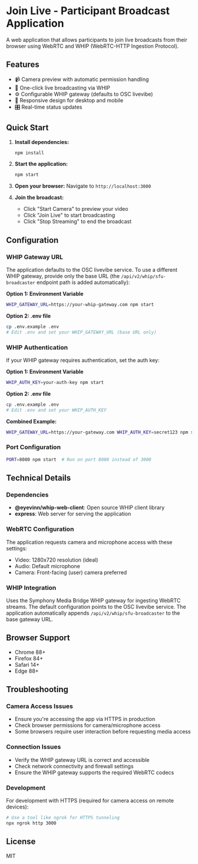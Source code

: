 # Join Live - Participant Broadcast Application

A web application that allows participants to join live broadcasts from their browser using WebRTC and WHIP (WebRTC-HTTP Ingestion Protocol).

## Features

- 📹 Camera preview with automatic permission handling
- 🔴 One-click live broadcasting via WHIP
- ⚙️ Configurable WHIP gateway (defaults to OSC livevibe)
- 📱 Responsive design for desktop and mobile
- 🎛️ Real-time status updates

## Quick Start

1. **Install dependencies:**
   ```bash
   npm install
   ```

2. **Start the application:**
   ```bash
   npm start
   ```

3. **Open your browser:**
   Navigate to `http://localhost:3000`

4. **Join the broadcast:**
   - Click "Start Camera" to preview your video
   - Click "Join Live" to start broadcasting
   - Click "Stop Streaming" to end the broadcast

## Configuration

### WHIP Gateway URL

The application defaults to the OSC livevibe service. To use a different WHIP gateway, provide only the base URL (the `/api/v2/whip/sfu-broadcaster` endpoint path is added automatically):

**Option 1: Environment Variable**
```bash
WHIP_GATEWAY_URL=https://your-whip-gateway.com npm start
```

**Option 2: .env file**
```bash
cp .env.example .env
# Edit .env and set your WHIP_GATEWAY_URL (base URL only)
```

### WHIP Authentication

If your WHIP gateway requires authentication, set the auth key:

**Option 1: Environment Variable**
```bash
WHIP_AUTH_KEY=your-auth-key npm start
```

**Option 2: .env file**
```bash
cp .env.example .env
# Edit .env and set your WHIP_AUTH_KEY
```

**Combined Example:**
```bash
WHIP_GATEWAY_URL=https://your-gateway.com WHIP_AUTH_KEY=secret123 npm start
```

### Port Configuration

```bash
PORT=8080 npm start  # Run on port 8080 instead of 3000
```

## Technical Details

### Dependencies

- **@eyevinn/whip-web-client**: Open source WHIP client library
- **express**: Web server for serving the application

### WebRTC Configuration

The application requests camera and microphone access with these settings:
- Video: 1280x720 resolution (ideal)
- Audio: Default microphone
- Camera: Front-facing (user) camera preferred

### WHIP Integration

Uses the Symphony Media Bridge WHIP gateway for ingesting WebRTC streams. The default configuration points to the OSC livevibe service. The application automatically appends `/api/v2/whip/sfu-broadcaster` to the base gateway URL.

## Browser Support

- Chrome 88+
- Firefox 84+
- Safari 14+
- Edge 88+

## Troubleshooting

### Camera Access Issues
- Ensure you're accessing the app via HTTPS in production
- Check browser permissions for camera/microphone access
- Some browsers require user interaction before requesting media access

### Connection Issues
- Verify the WHIP gateway URL is correct and accessible
- Check network connectivity and firewall settings
- Ensure the WHIP gateway supports the required WebRTC codecs

### Development
For development with HTTPS (required for camera access on remote devices):
```bash
# Use a tool like ngrok for HTTPS tunneling
npx ngrok http 3000
```

## License

MIT